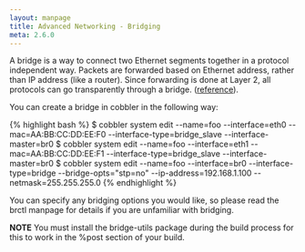 ```yaml
---
layout: manpage
title: Advanced Networking - Bridging
meta: 2.6.0
---
```


A bridge is a way to connect two Ethernet segments together in a protocol independent way. Packets are forwarded based on Ethernet address, rather than IP address (like a router). Since forwarding is done at Layer 2, all protocols can go transparently through a bridge. ([reference](http://www.linuxfoundation.org/collaborate/workgroups/networking/bridge)). 

You can create a bridge in cobbler in the following way:

{% highlight bash %}
$ cobbler system edit --name=foo --interface=eth0 --mac=AA:BB:CC:DD:EE:F0 --interface-type=bridge_slave --interface-master=br0
$ cobbler system edit --name=foo --interface=eth1 --mac=AA:BB:CC:DD:EE:F1 --interface-type=bridge_slave --interface-master=br0
$ cobbler system edit --name=foo --interface=br0 --interface-type=bridge --bridge-opts="stp=no" --ip-address=192.168.1.100 --netmask=255.255.255.0
{% endhighlight %}

You can specify any bridging options you would like, so please read the brctl manpage for details if you are unfamiliar with bridging.

**NOTE** You must install the bridge-utils package during the build process for this to work in the %post section of your build.
